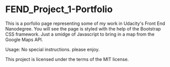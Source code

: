 # FEND_Project_1-Portfolio

This is a porfolio page representing some of my work in Udacity's Front End Nanodegree. You will see the page is styled with the help
of the Bootstrap CSS framework. Just a smidge of Javascript to bring in a map from the Google Maps API. 

Usage:
No special instructions. please enjoy.

This project is licensed under the terms of the MIT license.

